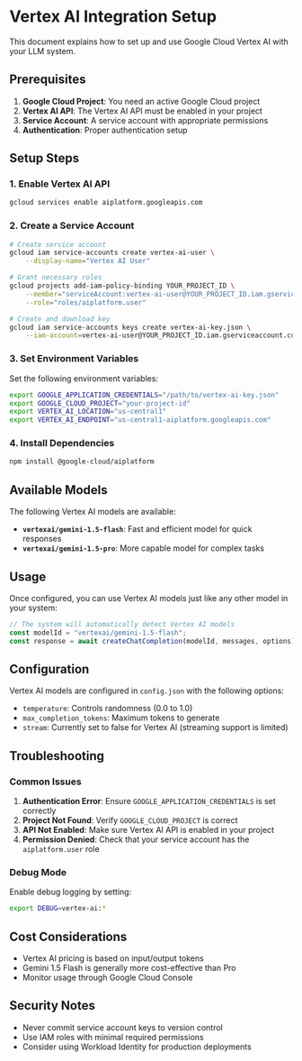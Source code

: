 # Vertex AI Integration Setup

This document explains how to set up and use Google Cloud Vertex AI with your LLM system.

## Prerequisites

1. **Google Cloud Project**: You need an active Google Cloud project
2. **Vertex AI API**: The Vertex AI API must be enabled in your project
3. **Service Account**: A service account with appropriate permissions
4. **Authentication**: Proper authentication setup

## Setup Steps

### 1. Enable Vertex AI API

```bash
gcloud services enable aiplatform.googleapis.com
```

### 2. Create a Service Account

```bash
# Create service account
gcloud iam service-accounts create vertex-ai-user \
    --display-name="Vertex AI User"

# Grant necessary roles
gcloud projects add-iam-policy-binding YOUR_PROJECT_ID \
    --member="serviceAccount:vertex-ai-user@YOUR_PROJECT_ID.iam.gserviceaccount.com" \
    --role="roles/aiplatform.user"

# Create and download key
gcloud iam service-accounts keys create vertex-ai-key.json \
    --iam-account=vertex-ai-user@YOUR_PROJECT_ID.iam.gserviceaccount.com
```

### 3. Set Environment Variables

Set the following environment variables:

```bash
export GOOGLE_APPLICATION_CREDENTIALS="/path/to/vertex-ai-key.json"
export GOOGLE_CLOUD_PROJECT="your-project-id"
export VERTEX_AI_LOCATION="us-central1"
export VERTEX_AI_ENDPOINT="us-central1-aiplatform.googleapis.com"
```

### 4. Install Dependencies

```bash
npm install @google-cloud/aiplatform
```

## Available Models

The following Vertex AI models are available:

- **`vertexai/gemini-1.5-flash`**: Fast and efficient model for quick responses
- **`vertexai/gemini-1.5-pro`**: More capable model for complex tasks

## Usage

Once configured, you can use Vertex AI models just like any other model in your system:

```typescript
// The system will automatically detect Vertex AI models
const modelId = "vertexai/gemini-1.5-flash";
const response = await createChatCompletion(modelId, messages, options);
```

## Configuration

Vertex AI models are configured in `config.json` with the following options:

- `temperature`: Controls randomness (0.0 to 1.0)
- `max_completion_tokens`: Maximum tokens to generate
- `stream`: Currently set to false for Vertex AI (streaming support is limited)

## Troubleshooting

### Common Issues

1. **Authentication Error**: Ensure `GOOGLE_APPLICATION_CREDENTIALS` is set correctly
2. **Project Not Found**: Verify `GOOGLE_CLOUD_PROJECT` is correct
3. **API Not Enabled**: Make sure Vertex AI API is enabled in your project
4. **Permission Denied**: Check that your service account has the `aiplatform.user` role

### Debug Mode

Enable debug logging by setting:

```bash
export DEBUG=vertex-ai:*
```

## Cost Considerations

- Vertex AI pricing is based on input/output tokens
- Gemini 1.5 Flash is generally more cost-effective than Pro
- Monitor usage through Google Cloud Console

## Security Notes

- Never commit service account keys to version control
- Use IAM roles with minimal required permissions
- Consider using Workload Identity for production deployments
